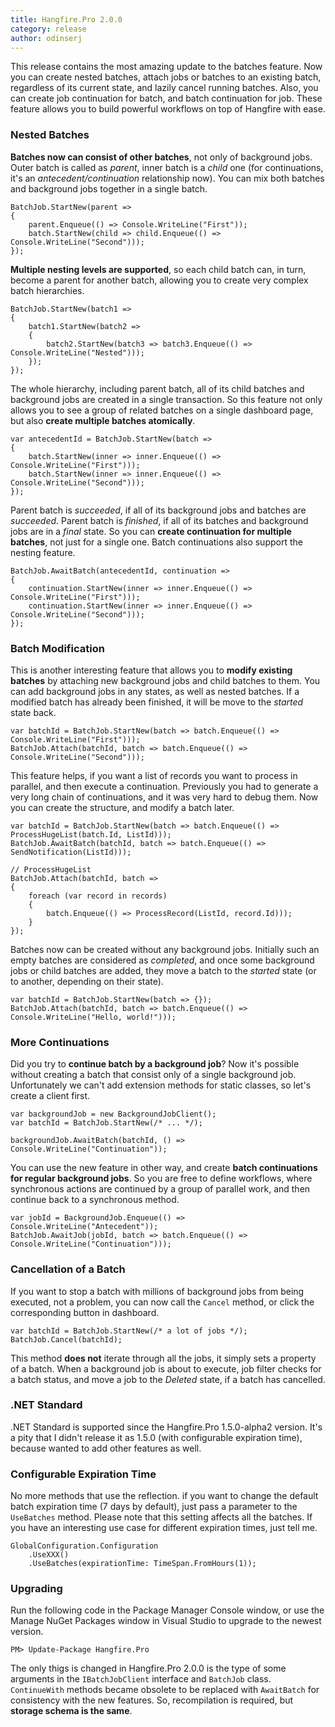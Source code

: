 ```yaml
---
title: Hangfire.Pro 2.0.0
category: release
author: odinserj
---
```


This release contains the most amazing update to the batches feature. Now you can create nested batches, attach jobs or batches to an existing batch, regardless of its current state, and lazily cancel running batches. Also, you can create job continuation for batch, and batch continuation for job. These feature allows you to build powerful workflows on top of Hangfire with ease.

### Nested Batches

**Batches now can consist of other batches**, not only of background jobs. Outer batch is called as *parent*, inner batch is a *child* one (for continuations, it's an *antecedent/continuation* relationship now). You can mix both batches and background jobs together in a single batch.

<pre><code><span class="type">BatchJob</span>.StartNew(parent =>
{
    parent.Enqueue(() => <span class="type">Console</span>.WriteLine(<span class="string">"First"</span>));
    batch.StartNew(child => child.Enqueue(() => <span class="type">Console</span>.WriteLine(<span class="string">"Second"</span>)));
});</code></pre>

**Multiple nesting levels are supported**, so each child batch can, in turn, become a parent for another batch, allowing you to create very complex batch hierarchies.

<pre><code><span class="type">BatchJob</span>.StartNew(batch1 =>
{
    batch1.StartNew(batch2 =>
    {
        batch2.StartNew(batch3 => batch3.Enqueue(() => <span class="type">Console</span>.WriteLine(<span class="string">"Nested"</span>)));
    });
});</code></pre>

The whole hierarchy, including parent batch, all of its child batches and background jobs are created in a single transaction. So this feature not only allows you to see a group of related batches on a single dashboard page, but also **create multiple batches atomically**.

<pre><code><span class="keywd">var</span> antecedentId = <span class="type">BatchJob</span>.StartNew(batch =>
{
    batch.StartNew(inner => inner.Enqueue(() => <span class="type">Console</span>.WriteLine(<span class="string">"First"</span>)));
    batch.StartNew(inner => inner.Enqueue(() => <span class="type">Console</span>.WriteLine(<span class="string">"Second"</span>)));
});</code></pre>

Parent batch is *succeeded*, if all of its background jobs and batches are *succeeded*. Parent batch is *finished*, if all of its batches and background jobs are in a *final* state. So you can **create continuation for multiple batches**, not just for a single one. Batch continuations also support the nesting feature.

<pre><code><span class="type">BatchJob</span>.AwaitBatch(antecedentId, continuation =>
{
    continuation.StartNew(inner => inner.Enqueue(() => <span class="type">Console</span>.WriteLine(<span class="string">"First"</span>)));
    continuation.StartNew(inner => inner.Enqueue(() => <span class="type">Console</span>.WriteLine(<span class="string">"Second"</span>)));
});</code></pre>

### Batch Modification

This is another interesting feature that allows you to **modify existing batches** by attaching new background jobs and child batches to them. You can add background jobs in any states, as well as nested batches. If a modified batch has already been finished, it will be move to the *started* state back.

<pre><code><span class="keywd">var</span> batchId = <span class="type">BatchJob</span>.StartNew(batch => batch.Enqueue(() => <span class="type">Console</span>.WriteLine(<span class="string">"First"</span>)));
<span class="type">BatchJob</span>.Attach(batchId, batch => batch.Enqueue(() => <span class="type">Console</span>.WriteLine(<span class="string">"Second"</span>)));</code></pre>

This feature helps, if you want a list of records you want to process in parallel, and then execute a continuation. Previously you had to generate a very long chain of continuations, and it was very hard to debug them. Now you can create the structure, and modify a batch later.

<pre><code><span class="keywd">var</span> batchId = <span class="type">BatchJob</span>.StartNew(batch => batch.Enqueue(() => ProcessHugeList(batch.Id, ListId)));
<span class="type">BatchJob</span>.AwaitBatch(batchId, batch => batch.Enqueue(() => SendNotification(ListId)));</code></pre>

<pre><code><span class="comm">// ProcessHugeList</span>
<span class="type">BatchJob</span>.Attach(batchId, batch => 
{
    <span class="keywd">foreach</span> (<span class="keywd">var</span> record <span class="keywd">in</span> records)
    {
        batch.Enqueue(() => ProcessRecord(ListId, record.Id)));
    }
});</code></pre>

Batches now can be created without any background jobs. Initially such an empty batches are considered as *completed*, and once some background jobs or child batches are added, they move a batch to the *started* state (or to another, depending on their state).

<pre><code><span class="keywd">var</span> batchId = <span class="type">BatchJob</span>.StartNew(batch => {});
<span class="type">BatchJob</span>.Attach(batchId, batch => batch.Enqueue(() => <span class="type">Console</span>.WriteLine(<span class="string">"Hello, world!"</span>)));</code></pre>

### More Continuations

Did you try to **continue batch by a background job**? Now it's possible without creating a batch that consist only of a single background job. Unfortunately we can't add extension methods for static classes, so let's create a client first.

<pre><code><span class="keywd">var</span> backgroundJob = <span class="keywd">new</span> <span class="type">BackgroundJobClient</span>();
<span class="keywd">var</span> batchId = <span class="type">BatchJob</span>.StartNew(<span class="comm">/* ... */</span>);

backgroundJob.AwaitBatch(batchId, () => <span class="type">Console</span>.WriteLine(<span class="string">"Continuation"</span>));</code></pre>

You can use the new feature in other way, and create **batch continuations for regular background jobs**. So you are free to define workflows, where synchronous actions are continued by a group of parallel work, and then continue back to a synchronous method.

<pre><code><span class="keywd">var</span> jobId = <span class="type">BackgroundJob</span>.Enqueue(() => <span class="type">Console</span>.WriteLine(<span class="string">"Antecedent"</span>));
<span class="type">BatchJob</span>.AwaitJob(jobId, batch => batch.Enqueue(() => <span class="type">Console</span>.WriteLine(<span class="string">"Continuation"</span>)));</code></pre>

### Cancellation of a Batch

If you want to stop a batch with millions of background jobs from being executed, not a problem, you can now call the `Cancel` method, or click the corresponding button in dashboard. 

<pre><code><span class="keywd">var</span> batchId = <span class="type">BatchJob</span>.StartNew(<span class="comm">/* a lot of jobs */</span>);
<span class="type">BatchJob</span>.Cancel(batchId);</code></pre>

This method **does not** iterate through all the jobs, it simply sets a property of a batch. When a background job is about to execute, job filter checks for a batch status, and move a job to the *Deleted* state, if a batch has cancelled.

### .NET Standard

.NET Standard is supported since the Hangfire.Pro 1.5.0-alpha2 version. It's a pity that I didn't release it as 1.5.0 (with configurable expiration time), because wanted to add other features as well.

### Configurable Expiration Time

No more methods that use the reflection. if you want to change the default batch expiration time (7 days by default), just pass a parameter to the `UseBatches` method. Please note that this setting affects all the batches. If you have an interesting use case for different expiration times, just tell me.

<pre><code><span class="type">GlobalConfiguration</span>.Configuration
    .UseXXX()
    .UseBatches(<span class="comm">expirationTime:</span> <span class="type">TimeSpan</span>.FromHours(1));</code></pre>

### Upgrading

Run the following code in the Package Manager Console window, or use the Manage NuGet Packages window in Visual Studio to upgrade to the newest version.

<pre><code>PM> Update-Package Hangfire.Pro</code></pre>

The only thigs is changed in Hangfire.Pro 2.0.0 is the type of some arguments in the `IBatchJobClient` interface and `BatchJob` class. `ContinueWith` methods became obsolete to be replaced with `AwaitBatch` for consistency with the new features. So, recompilation is required, but **storage schema is the same**.

